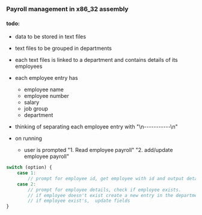 ### Payroll management in x86_32 assembly


#### todo:
- data to be stored in text files
- text files to be grouped in departments
- each text files is linked to a department and contains details of its employees
- each employee entry has
    - employee name
    - employee number
    - salary
    - job group
    - department
- thinking of separating each employee entry with "\n-----------\n"

- on running
    - user is prompted "1. Read employee payroll" "2. add/update employee payroll"
```ts
switch (option) {
    case 1:
        // prompt for employee id, get employee with id and output details
    case 2:
        // prompt for employee details, check if employee exists.
        // if employee doesn't exist create a new entry in the department record
        // if employee exist's,  update fields
}
```
